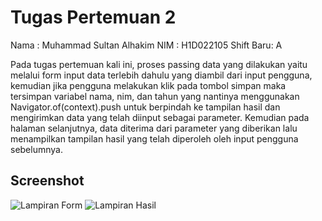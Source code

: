 # Tugas Pertemuan 2

Nama : Muhammad Sultan Alhakim
NIM : H1D022105
Shift Baru: A

Pada tugas pertemuan kali ini, proses passing data yang dilakukan yaitu melalui form input data terlebih dahulu yang diambil dari input pengguna, kemudian jika pengguna melakukan klik pada tombol simpan maka tersimpan variabel nama, nim, dan tahun yang nantinya menggunakan Navigator.of(context).push untuk berpindah ke tampilan hasil dan mengirimkan data yang telah diinput sebagai parameter. Kemudian pada halaman selanjutnya, data diterima dari parameter yang diberikan lalu menampilkan tampilan hasil yang telah diperoleh oleh input pengguna sebelumnya.

## Screenshot
![Lampiran Form](https://github.com/user-attachments/assets/ce0c1c4e-07d5-48eb-88b5-94f732c74430)
![Lampiran Hasil](https://github.com/user-attachments/assets/18fcfaf7-e796-4919-9ea6-de4a344fbfba)
